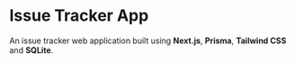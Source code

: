 # Issue Tracker App

An issue tracker web application built using **Next.js**, **Prisma**, **Tailwind CSS** and **SQLite**.
